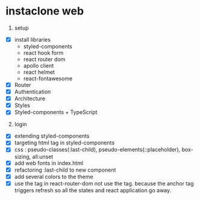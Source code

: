 # instaclone web

1. setup
- [x] install libraries
    - styled-components
    - react hook form
    - react router dom
    - apollo client
    - react helmet
    - react-fontawesome
- [x] Router
- [x] Authentication
- [x] Architecture
- [x] Styles
- [x] Styled-components + TypeScript

2. login
- [x] extending styled-components 
- [x] targeting html tag in styled-components 
- [x] css : pseudo-classes(:last-child), pseudo-elements(::placeholder), box-sizing, all:unset
- [x] add web fonts in index.html
- [x] refactoring :last-child to new component
- [x] add several colors to the theme
- [x] use the <Link> tag in react-router-dom not use the <a> tag. because the anchor tag triggers refresh so all the states and react application go away. 